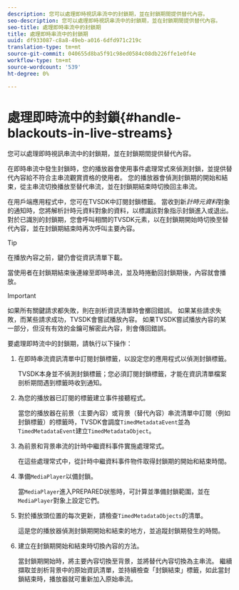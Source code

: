 ```yaml
---
description: 您可以處理即時視訊串流中的封鎖期，並在封鎖期間提供替代內容。
seo-description: 您可以處理即時視訊串流中的封鎖期，並在封鎖期間提供替代內容。
seo-title: 處理即時串流中的封鎖期
title: 處理即時串流中的封鎖期
uuid: df933087-c8a8-49eb-a016-6dfd971c219c
translation-type: tm+mt
source-git-commit: 040655d8ba5f91c98ed0584c08db226ffe1e0f4e
workflow-type: tm+mt
source-wordcount: '539'
ht-degree: 0%

---
```



# 處理即時流中的封鎖{#handle-blackouts-in-live-streams}

您可以處理即時視訊串流中的封鎖期，並在封鎖期間提供替代內容。

在即時串流中發生封鎖時，您的播放器會使用事件處理常式來偵測封鎖，並提供替代內容給不符合主串流觀賞資格的使用者。 您的播放器會偵測封鎖期的開始和結束，從主串流切換播放至替代串流，並在封鎖期結束時切換回主串流。

在用戶端應用程式中，您可在TVSDK中訂閱封鎖標籤。 當收到新&#x200B;*計時元資料*&#x200B;對象的通知時，您將解析計時元資料對象的資料，以標識該對象指示封鎖進入或退出。 對於已識別的封鎖期，您會呼叫相關的TVSDK元素，以在封鎖期開始時切換至替代內容，並在封鎖期結束時再次呼叫主要內容。

>[!TIP]
>
>在播放內容之前，鍵仍會從資訊清單下載。

當使用者在封鎖期結束後連線至即時串流，並及時捲動回封鎖期後，內容就會播放。

>[!IMPORTANT]
>
>如果所有關鍵請求都失敗，則在剖析資訊清單時會擲回錯誤。 如果某些請求失敗，而某些請求成功，TVSDK會嘗試播放內容。 如果TVSDK嘗試播放內容的某一部分，但沒有有效的金鑰可解密此內容，則會傳回錯誤。

要處理即時流中的封鎖期，請執行以下操作：

1. 在即時串流資訊清單中訂閱封鎖標籤，以設定您的應用程式以偵測封鎖標籤。

   TVSDK本身並不偵測封鎖標籤；您必須訂閱封鎖標籤，才能在資訊清單檔案剖析期間遇到標籤時收到通知。
1. 為您的播放器已訂閱的標籤建立事件接聽程式。

   當您的播放器在前景（主要內容）或背景（替代內容）串流清單中訂閱（例如封鎖標籤）的標籤時，TVSDK會調度`TimedMetadataEvent`並為`TimedMetadataEvent`建立`TimedMetadataObject`。
1. 為前景和背景串流的計時中繼資料事件實施處理常式。

   在這些處理常式中，從計時中繼資料事件物件取得封鎖期的開始和結束時間。
1. 準備`MediaPlayer`以備封鎖。

   當`MediaPlayer`進入PREPARED狀態時，可計算並準備封鎖範圍，並在`MediaPlayer`對象上設定它們。

1. 對於播放頭位置的每次更新，請檢查`TimedMetadataObjects`的清單。

   這是您的播放器偵測封鎖期開始和結束的地方，並追蹤封鎖期發生的時間。

1. 建立在封鎖期開始和結束時切換內容的方法。

   當封鎖期開始時，將主要內容切換至背景，並將替代內容切換為主串流。 繼續擷取並剖析背景中的原始資訊清單，並持續檢查「封鎖結束」標籤，如此當封鎖結束時，播放器就可重新加入原始串流。

